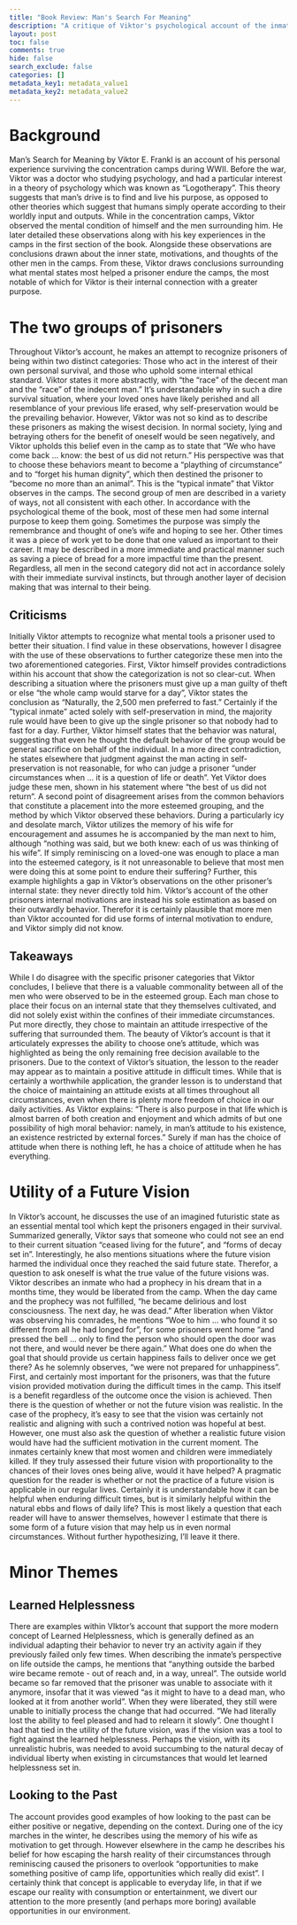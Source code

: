 ```yaml
---
title: "Book Review: Man's Search For Meaning"
description: "A critique of Viktor's psychological account of the inmate's experience during their encampment."
layout: post
toc: false
comments: true
hide: false
search_exclude: false
categories: []
metadata_key1: metadata_value1
metadata_key2: metadata_value2
---
```


# Background
Man’s Search for Meaning by Viktor E. Frankl is an account of his personal experience surviving the concentration camps during WWII. Before the war, Viktor was a doctor who studying psychology, and had a particular interest in a theory of psychology which was known as “Logotherapy”. This theory suggests that man’s drive is to find and live his purpose, as opposed to other theories which suggest that humans simply operate according to their worldly input and outputs. 
While in the concentration camps, Viktor observed the mental condition of himself and the men surrounding him. He later detailed these observations along with his key experiences in the camps in the first section of the book. Alongside these observations are conclusions drawn about the inner state, motivations, and thoughts of the other men in the camps. From these, Viktor draws conclusions surrounding what mental states most helped a prisoner endure the camps, the most notable of which for Viktor is their internal connection with a greater purpose.

# The two groups of prisoners
Throughout Viktor’s account, he makes an attempt to recognize prisoners of being within two distinct categories: Those who act in the interest of their own personal survival, and those who uphold some internal ethical standard. Viktor states it more abstractly, with “the “race” of the decent man and the “race” of the indecent man.”
It’s understandable why in such a dire survival situation, where your loved ones have likely perished and all resemblance of your previous life erased, why self-preservation would be the prevailing behavior. However, Viktor was not so kind as to describe these prisoners as making the wisest decision. In normal society, lying and betraying others for the benefit of oneself would be seen negatively, and Viktor upholds this belief even in the camp as to state that “We who have come back ... know: the best of us did not return.”  His perspective was that to choose these behaviors meant to become a “plaything of circumstance” and to “forget his human dignity”, which then destined the prisoner to “become no more than an animal”. This is the “typical inmate” that Viktor observes in the camps.
The second group of men are described in a variety of ways, not all consistent with each other. In accordance with the psychological theme of the book, most of these men had some internal purpose to keep them going. Sometimes the purpose was simply the remembrance and thought of one’s wife and hoping to see her. Other times it was a piece of work yet to be done that one valued as important to their career. It may be described in a more immediate and practical manner such as saving a piece of bread for a more impactful time than the present. Regardless, all men in the second category did not act in accordance solely with their immediate survival instincts, but through another layer of decision making that was internal to their being.

## Criticisms 
Initially Viktor attempts to recognize what mental tools a prisoner used to better their situation. I find value in these observations, however I disagree with the use of these observations to further categorize these men into the two aforementioned categories.
First, Viktor himself provides contradictions within his account that show the categorization is not so clear-cut. When describing a situation where the prisoners must give up a man guilty of theft or else “the whole camp would starve for a day”, Viktor states the conclusion as “Naturally, the 2,500 men preferred to fast.” Certainly if the ”typical inmate” acted solely with self-preservation in mind, the majority rule would have been to give up the single prisoner so that nobody had to fast for a day. Further, Viktor himself states that the behavior was natural, suggesting that even he thought the default behavior of the group would be general sacrifice on behalf of the individual. In a more direct contradiction, he states elsewhere that judgment against the man acting in self-preservation is not reasonable, for who can judge a prisoner “under circumstances when ... it is a question of life or death”. Yet Viktor does judge these men, shown in his statement where “the best of us did not return“.
A second point of disagreement arises from the common behaviors that constitute a placement into the more esteemed grouping, and the method by which Viktor observed these behaviors. During a particularly icy and desolate march, Viktor utilizes the memory of his wife for encouragement and assumes he is accompanied by the man next to him, although “nothing was said, but we both knew: each of us was thinking of his wife”. If simply reminiscing on a loved-one was enough to place a man into the esteemed category, is it not unreasonable to believe that most men were doing this at some point to endure their suffering? Further, this example highlights a gap in Viktor’s observations on the other prisoner’s internal state: they never directly told him. Viktor’s account of the other prisoners internal motivations are instead his sole estimation as based on their outwardly behavior. Therefor it is certainly plausible that more men than Viktor accounted for did use  forms of internal motivation to endure, and Viktor simply did not know.

## Takeaways
While I do disagree with the specific prisoner categories that Viktor concludes, I believe that there is a valuable commonality between all of the men who were observed to be in the esteemed group. Each man chose to place their focus on an internal state that they themselves cultivated, and did not solely exist within the confines of their immediate circumstances. Put more directly, they chose to maintain an attitude irrespective of the suffering that surrounded them. 
The beauty of Viktor’s account is that it articulately expresses the ability to choose one’s attitude, which was highlighted as being the only remaining free decision available to the prisoners. Due to the context of Viktor’s situation, the lesson to the reader may appear as to maintain a positive attitude in difficult times. While that is certainly a worthwhile application, the grander lesson is to understand that the choice of maintaining an attitude exists at all times throughout all circumstances, even when there is plenty more freedom of choice in our daily activities. 
As Viktor explains: “There is also purpose in that life which is almost barren of both creation and enjoyment and which admits of but one possibility of high moral behavior: namely, in man’s attitude to his existence, an existence restricted by external forces.” Surely if man has the choice of attitude when there is nothing left, he has a choice of attitude when he has everything.

# Utility of a Future Vision
In Viktor’s account, he discusses the use of an imagined futuristic state as an essential mental tool which kept the prisoners engaged in their survival. Summarized generally, Viktor says that someone who could not see an end to their current situation “ceased living for the future”, and “forms of decay set in”. Interestingly, he also mentions situations where the future vision harmed the individual once they reached the said future state. Therefor, a question to ask oneself is what the true value of the future visions was.
Viktor describes an inmate who had a prophecy in his dream that in a months time, they would be liberated from the camp. When the day came and the prophecy was not fulfilled, “he became delirious and lost consciousness. The next day, he was dead.” After liberation when Viktor was observing his comrades, he mentions “Woe to him ... who found it so different from all he had longed for”, for some prisoners went home “and pressed the bell ... only to find the person who should open the door was not there, and would never be there again.” What does one do when the goal that should provide us certain happiness fails to deliver once we get there? As he solemnly observes, “we were not prepared for unhappiness”.
First, and certainly most important for the prisoners, was that the future vision provided motivation during the difficult times in the camp. This itself is a benefit regardless of the outcome once the vision is achieved. Then there is the question of whether or not the future vision was realistic. In the case of the prophecy, it’s easy to see that the vision was certainly not realistic and aligning with such a contrived notion was hopeful at best. However, one must also ask the question of whether a realistic future vision would have had the sufficient motivation in the current moment. The inmates certainly knew that most women and children were immediately killed. If they truly assessed their future vision with proportionality to the chances of their loves ones being alive, would it have helped? 
A pragmatic question for the reader is whether or not the practice of a future vision is applicable in our regular lives. Certainly it is understandable how it can be helpful when enduring difficult times, but is it similarly helpful within the natural ebbs and flows of daily life? This is most likely a question that each reader will have to answer themselves, however I estimate that there is some form of a future vision that may help us in even normal circumstances. Without further hypothesizing, I’ll leave it there.

# Minor Themes
## Learned Helplessness
There are examples within VIktor’s account that support the more modern concept of Learned Helplessness, which is generally defined as an individual adapting their behavior to never try an activity again if they previously failed only few times.
When describing the inmate’s perspective on life outside the camps, he mentions that “anything outside the barbed wire became remote - out of reach and, in a way, unreal”. The outside world became so far removed that the prisoner was unable to associate with it anymore, insofar that it was viewed “as it might to have to a dead man, who looked at it from another world”. 
When they were liberated, they still were unable to initially process the change that had occurred. “We had literally lost the ability to feel pleased and had to relearn it slowly”. 
One thought I had that tied in the utility of the future vision, was if the vision was a tool to fight against the learned helplessness. Perhaps the vision, with its unrealistic hubris, was needed to avoid succumbing to the natural decay of individual liberty when existing in circumstances that would let learned helplessness set in.

## Looking to the Past
The account provides good examples of how looking to the past can be either positive or negative, depending on the context. During one of the icy marches in the winter, he describes using the memory of his wife as motivation to get through. However elsewhere in the camp he describes his belief for how escaping the harsh reality of their circumstances through reminiscing caused the prisoners to overlook “opportunities to make something positive of camp life, opportunities which really did exist”. 
I certainly think that concept is applicable to everyday life, in that if we escape our reality with consumption or entertainment, we divert our attention to the more presently (and perhaps more boring) available opportunities in our environment.
